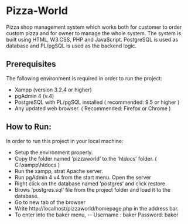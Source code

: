 # Pizza-World
Pizza shop management system which works both for customer to order custom pizza and for owner to manage the whole system.
The system is built using HTML, W3.CSS, PHP and JavaScript. PostgreSQL is used as database and PL/pgSQL is used as the backend logic.

## Prerequisites

The following environment is required in order to run the project:

- Xampp (version 3.2.4 or higher)
- pgAdmin 4 (v.4)
- PostgreSQL with PL/pgSQL installed ( recommended: 9.5 or higher )
- Any updated web browser. ( Recommended: Firefox or Chrome )

## How to Run:

In order to run this project in your local machine:

- Setup the environment properly.
- Copy the folder named ‘pizzaworld’ to the ‘htdocs’ folder. ( C:\xampp\htdocs )
- Run the xampp, strat Apache server.
- Run pgAdmin 4 v4 from the start menu. Open the server
- Right click on the database named ‘postgres’ and click restore.
- Brows ‘postgres.sql’ file from the project folder and load it to the database.
- Go to new tab of the browser
- Write http://localhost/pizzaworld/homepage.php in the address bar.
- To enter into the baker menu, 
-- Username : baker Password: baker

